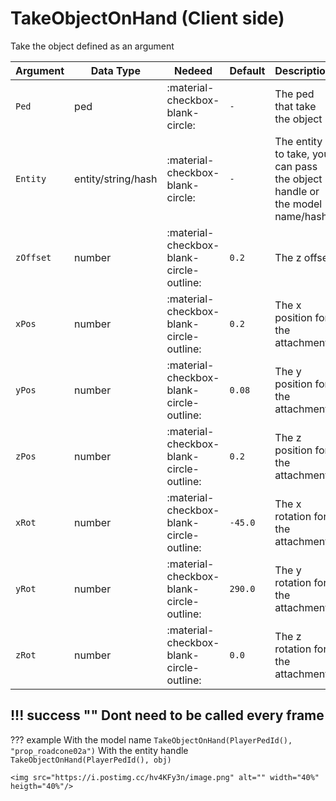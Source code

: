 # TakeObjectOnHand (Client side)
Take the object defined as an argument

| Argument              | Data Type                            | Nedeed                    | Default                       | Description
| ----------------------| ------------------------------------ | ------------------------- |-------------------------------|-------------
| `Ped`                | ped | :material-checkbox-blank-circle: | `-` | The ped that take the object
| `Entity`                | entity/string/hash | :material-checkbox-blank-circle: | `-` | The entity to take, you can pass the object handle or the model name/hash
| `zOffset`                | number | :material-checkbox-blank-circle-outline: | `0.2` | The z offset
| `xPos`                | number | :material-checkbox-blank-circle-outline: | `0.2` | The x position for the attachment
| `yPos`                | number | :material-checkbox-blank-circle-outline: | `0.08` | The y position for the attachment
| `zPos`                | number | :material-checkbox-blank-circle-outline: | `0.2` | The z position for the attachment
| `xRot`                | number | :material-checkbox-blank-circle-outline: | `-45.0` | The x rotation for the attachment
| `yRot`                | number | :material-checkbox-blank-circle-outline: | `290.0` | The y rotation for the attachment
| `zRot`                | number | :material-checkbox-blank-circle-outline: | `0.0` | The z rotation for the attachment


!!! success ""
    Dont need to be called every frame
---
??? example
    With the model name
    ```
    TakeObjectOnHand(PlayerPedId(), "prop_roadcone02a")
    ```
    With the entity handle
    ```
    TakeObjectOnHand(PlayerPedId(), obj)
    ```

    <img src="https://i.postimg.cc/hv4KFy3n/image.png" alt="" width="40%" heigth="40%"/>
